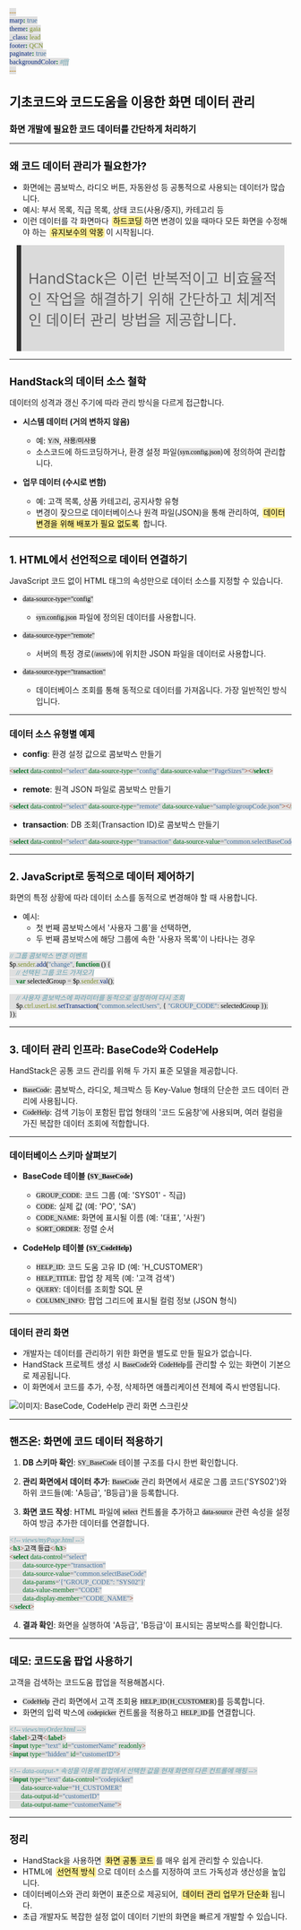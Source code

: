 ```yaml
---
marp: true
theme: gaia
_class: lead
footer: QCN
paginate: true
backgroundColor: #fff
---
```


<style>
:root {
  font-family: Pretendard;
  --border-color: #303030;
  --text-color: #0a0a0a;
  --bg-color-alt: #dadada;
  --mark-background: #ffef92;
}

h1 {
  border-bottom: none;
  font-size: 1.6em;
}

h2 {
  border-bottom: none;
  font-size: 1.3em;
}

h3 {
  font-size: 1.1em;
}

h4 {
  font-size: 1.05em;
}

h5 {
  font-size: 1em;
}

h6 {
  font-size: 0.9em;
}

h1,
h2,
h3,
h4,
h5,
h6 {
  color: var(--text-color);
}

code:not([class*="language-"]) {
  font-family: D2Coding;
  color: #000;
  vertical-align: text-bottom;
  background-color: rgba(100, 100, 100, 0.2);
}

section {
  padding: 1rem;
  border-bottom: 1px solid #000;
  background-image: linear-gradient(to bottom right, #f7f7f7 0%, #d3d3d3 100%);
}

section > h2 {
  border-bottom: 4px solid #17344f;
}

section table {
    margin: auto;
    margin-top: 1rem;
    font-size: 28px;
}

section::after {
  font-size: 0.75em;
  content: attr(data-marpit-pagination) " / " attr(data-marpit-pagination-total);
}

img[alt~="center"] {
  display: block;
  margin: 0 auto;
}

blockquote {
  font-size: 26px;
  border-left: 8px solid var(--border-color);
  background: var(--bg-color-alt);
  margin: 0.5em;
  padding: 0.5em;
}

blockquote::before,
blockquote::after {
    content: '';
}

mark {
  background-color: var(--mark-background);
  padding: 0 2px 2px;
  border-radius: 4px;
  margin: 0 2px;
}

section.tinytext>p,
section.tinytext>ul,
section.tinytext>blockquote {
  font-size: 0.65em;
}
</style>

# 기초코드와 코드도움을 이용한 화면 데이터 관리

### 화면 개발에 필요한 코드 데이터를 간단하게 처리하기

---

## 왜 코드 데이터 관리가 필요한가?

- 화면에는 콤보박스, 라디오 버튼, 자동완성 등 공통적으로 사용되는 데이터가 많습니다.
- 예시: 부서 목록, 직급 목록, 상태 코드(사용/중지), 카테고리 등
- 이런 데이터를 각 화면마다 <mark>하드코딩</mark>하면 변경이 있을 때마다 모든 화면을 수정해야 하는 <mark>유지보수의 악몽</mark>이 시작됩니다.

> HandStack은 이런 반복적이고 비효율적인 작업을 해결하기 위해
> 간단하고 체계적인 데이터 관리 방법을 제공합니다.

---

## HandStack의 데이터 소스 철학

데이터의 성격과 갱신 주기에 따라 관리 방식을 다르게 접근합니다.

- **시스템 데이터 (거의 변하지 않음)**
  - 예: `Y/N`, `사용/미사용`
  - 소스코드에 하드코딩하거나, 환경 설정 파일(`syn.config.json`)에 정의하여 관리합니다.

- **업무 데이터 (수시로 변함)**
  - 예: 고객 목록, 상품 카테고리, 공지사항 유형
  - 변경이 잦으므로 데이터베이스나 원격 파일(JSON)을 통해 관리하여, <mark>데이터 변경을 위해 배포가 필요 없도록</mark> 합니다.

---

## 1. HTML에서 선언적으로 데이터 연결하기

JavaScript 코드 없이 HTML 태그의 속성만으로 데이터 소스를 지정할 수 있습니다.

- `data-source-type="config"`
  - `syn.config.json` 파일에 정의된 데이터를 사용합니다.

- `data-source-type="remote"`
  - 서버의 특정 경로(`/assets/`)에 위치한 JSON 파일을 데이터로 사용합니다.

- `data-source-type="transaction"`
  - 데이터베이스 조회를 통해 동적으로 데이터를 가져옵니다. 가장 일반적인 방식입니다.

---

### 데이터 소스 유형별 예제

- **config**: 환경 설정 값으로 콤보박스 만들기
```html
<select data-control="select" data-source-type="config" data-source-value="PageSizes"></select>
```

- **remote**: 원격 JSON 파일로 콤보박스 만들기
```html
<select data-control="select" data-source-type="remote" data-source-value="sample/groupCode.json"></select>
```

- **transaction**: DB 조회(Transaction ID)로 콤보박스 만들기
```html
<select data-control="select" data-source-type="transaction" data-source-value="common.selectBaseCode" data-params='{"GROUP_CODE": "SYS01"}'></select>
```
---

## 2. JavaScript로 동적으로 데이터 제어하기

화면의 특정 상황에 따라 데이터 소스를 동적으로 변경해야 할 때 사용합니다.

- 예시:
  - 첫 번째 콤보박스에서 '사용자 그룹'을 선택하면,
  - 두 번째 콤보박스에 해당 그룹에 속한 '사용자 목록'이 나타나는 경우

```javascript
// 그룹 콤보박스 변경 이벤트
$p.sender.add("change", function () {
    // 선택된 그룹 코드 가져오기
    var selectedGroup = $p.sender.val();

    // 사용자 콤보박스에 파라미터를 동적으로 설정하여 다시 조회
    $p.ctrl.userList.setTransaction("common.selectUsers", { "GROUP_CODE": selectedGroup });
});
```
---

## 3. 데이터 관리 인프라: BaseCode와 CodeHelp

HandStack은 공통 코드 관리를 위해 두 가지 표준 모델을 제공합니다.

- `BaseCode`: 콤보박스, 라디오, 체크박스 등 Key-Value 형태의 단순한 코드 데이터 관리에 사용됩니다.
- `CodeHelp`: 검색 기능이 포함된 팝업 형태의 '코드 도움창'에 사용되며, 여러 컬럼을 가진 복잡한 데이터 조회에 적합합니다.

---

### 데이터베이스 스키마 살펴보기

- **BaseCode 테이블 (`SY_BaseCode`)**
  - `GROUP_CODE`: 코드 그룹 (예: 'SYS01' - 직급)
  - `CODE`: 실제 값 (예: 'PO', 'SA')
  - `CODE_NAME`: 화면에 표시될 이름 (예: '대표', '사원')
  - `SORT_ORDER`: 정렬 순서

- **CodeHelp 테이블 (`SY_CodeHelp`)**
  - `HELP_ID`: 코드 도움 고유 ID (예: 'H_CUSTOMER')
  - `HELP_TITLE`: 팝업 창 제목 (예: '고객 검색')
  - `QUERY`: 데이터를 조회할 SQL 문
  - `COLUMN_INFO`: 팝업 그리드에 표시될 컬럼 정보 (JSON 형식)

---

### 데이터 관리 화면

- 개발자는 데이터를 관리하기 위한 화면을 별도로 만들 필요가 없습니다.
- HandStack 프로젝트 생성 시 `BaseCode`와 `CodeHelp`를 관리할 수 있는 화면이 기본으로 제공됩니다.
- 이 화면에서 코드를 추가, 수정, 삭제하면 애플리케이션 전체에 즉시 반영됩니다.

![이미지: BaseCode, CodeHelp 관리 화면 스크린샷](https://user-images.githubusercontent.com/1132895/201490234-a8e0f119-e931-4c1d-8519-54b0e9c80dce.png)

---

## 핸즈온: 화면에 코드 데이터 적용하기

1. **DB 스키마 확인**: `SY_BaseCode` 테이블 구조를 다시 한번 확인합니다.

2. **관리 화면에서 데이터 추가**: `BaseCode` 관리 화면에서 새로운 그룹 코드('SYS02')와 하위 코드들(예: 'A등급', 'B등급')을 등록합니다.

3. **화면 코드 작성**: HTML 파일에 `select` 컨트롤을 추가하고 `data-source` 관련 속성을 설정하여 방금 추가한 데이터를 연결합니다.

```html
<!-- views/myPage.html -->
<h3>고객 등급</h3>
<select data-control="select"
        data-source-type="transaction"
        data-source-value="common.selectBaseCode"
        data-params='{"GROUP_CODE": "SYS02"}'
        data-value-member="CODE"
        data-display-member="CODE_NAME">
</select>
```

4. **결과 확인**: 화면을 실행하여 'A등급', 'B등급'이 표시되는 콤보박스를 확인합니다.

---

## 데모: 코드도움 팝업 사용하기

고객을 검색하는 코드도움 팝업을 적용해봅시다.

- `CodeHelp` 관리 화면에서 고객 조회용 `HELP_ID`(`H_CUSTOMER`)를 등록합니다.
- 화면의 입력 박스에 `codepicker` 컨트롤을 적용하고 `HELP_ID`를 연결합니다.

```html
<!-- views/myOrder.html -->
<label>고객</label>
<input type="text" id="customerName" readonly>
<input type="hidden" id="customerID">

<!-- data-output-* 속성을 이용해 팝업에서 선택한 값을 현재 화면의 다른 컨트롤에 매핑 -->
<input type="text" data-control="codepicker"
       data-source-value="H_CUSTOMER"
       data-output-id="customerID"
       data-output-name="customerName">
```
---

## 정리

- HandStack을 사용하면 <mark>화면 공통 코드</mark>를 매우 쉽게 관리할 수 있습니다.
- HTML에 <mark>선언적 방식</mark>으로 데이터 소스를 지정하여 코드 가독성과 생산성을 높입니다.
- 데이터베이스와 관리 화면이 표준으로 제공되어, <mark>데이터 관리 업무가 단순화</mark>됩니다.
- 초급 개발자도 복잡한 설정 없이 데이터 기반의 화면을 빠르게 개발할 수 있습니다.

